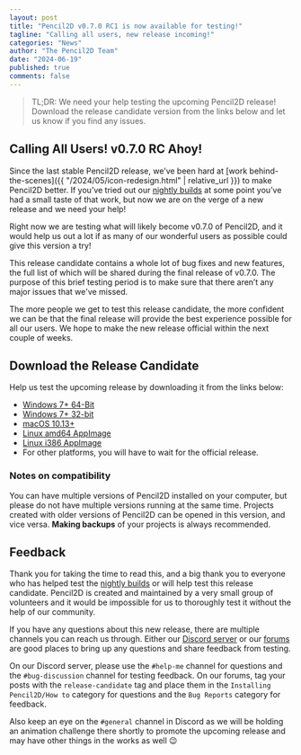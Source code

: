 ```yaml
---
layout: post
title: "Pencil2D v0.7.0 RC1 is now available for testing!"
tagline: "Calling all users, new release incoming!"
categories: "News"
author: "The Pencil2D Team"
date: "2024-06-19"
published: true
comments: false
---
```


> TL;DR: We need your help testing the upcoming Pencil2D release! Download the release candidate version from the links below and let us know if you find any issues.

## Calling All Users! v0.7.0 RC Ahoy!

Since the last stable Pencil2D release, we’ve been hard at [work behind-the-scenes]({{ "/2024/05/icon-redesign.html" | relative_url }}) to make Pencil2D better. If you’ve tried out our [nightly builds][nightly] at some point you’ve had a small taste of that work, but now we are on the verge of a new release and we need your help!

Right now we are testing what will likely become v0.7.0 of Pencil2D, and it would help us out a lot if as many of our wonderful users as possible could give this version a try!

This release candidate contains a whole lot of bug fixes and new features, the full list of which will be shared during the final release of v0.7.0. The purpose of this brief testing period is to make sure that there aren’t any major issues that we've missed.

The more people we get to test this release candidate, the more confident we can be that the final release will provide the best experience possible for all our users. We hope to make the new release official within the next couple of weeks.

## Download the Release Candidate

Help us test the upcoming release by downloading it from the links below:

- [Windows 7+ 64-Bit](https://github.com/pencil2d/pencil/releases/download/v0.7.0-rc1/pencil2d-win64-0.7.0-rc1.zip)
- [Windows 7+ 32-bit](https://github.com/pencil2d/pencil/releases/download/v0.7.0-rc1/pencil2d-win32-0.7.0-rc1.zip)
- [macOS 10.13+](https://github.com/pencil2d/pencil/releases/download/v0.7.0-rc1/pencil2d-mac-0.7.0-rc1.zip)
- [Linux amd64 AppImage](https://github.com/pencil2d/pencil/releases/download/v0.7.0-rc1/pencil2d-linux-amd64-0.7.0-rc1.AppImage)
- [Linux i386 AppImage](https://github.com/pencil2d/pencil/releases/download/v0.7.0-rc1/pencil2d-linux-i386-0.7.0-rc1.AppImage)
- For other platforms, you will have to wait for the official release.

### Notes on compatibility

You can have multiple versions of Pencil2D installed on your computer, but please do not have multiple versions running at the same time. Projects created with older versions of Pencil2D can be opened in this version, and vice versa. **Making backups** of your projects is always recommended.

## Feedback

Thank you for taking the time to read this, and a big thank you to everyone who has helped test the [nightly builds][nightly] or will help test this release candidate. Pencil2D is created and maintained by a very small group of volunteers and it would be impossible for us to thoroughly test it without the help of our community.

If you have any questions about this new release, there are multiple channels you can reach us through. Either our [Discord server][discord] or our [forums][forums] are good places to bring up any questions and share feedback from testing.

On our Discord server, please use the `#help-me` channel for questions and the `#bug-discussion` channel for testing feedback. On our forums, tag your posts with the `release-candidate` tag and place them in the `Installing Pencil2D/How to` category for questions and the `Bug Reports` category for feedback.

Also keep an eye on the `#general` channel in Discord as we will be holding an animation challenge there shortly to promote the upcoming release and may have other things in the works as well 😉

[nightly]: https://www.pencil2d.org/download/nightly/
[discord]: https://discord.gg/8FxdV2g
[forums]: https://discuss.pencil2d.org/
